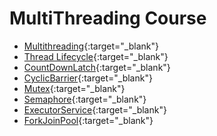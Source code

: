 # MultiThreading Course

- [Multithreading](https://praveenorugantitech.blogspot.com/2019/08/multithreading.html){:target="_blank"}
- [Thread Lifecycle](https://praveenorugantitech.blogspot.com/2017/06/thread-lifecycle.html){:target="_blank"}
- [CountDownLatch](https://praveenorugantitech.blogspot.com/2019/08/countdownlatch.html){:target="_blank"}
- [CyclicBarrier](https://praveenorugantitech.blogspot.com/2018/01/cyclicbarrier.html){:target="_blank"}
- [Mutex](https://praveenorugantitech.blogspot.com/2018/01/mutex.html){:target="_blank"}
- [Semaphore](https://praveenorugantitech.blogspot.com/2018/01/semaphore.html){:target="_blank"}
- [ExecutorService](https://praveenorugantitech.blogspot.com/2018/02/executorservice.html){:target="_blank"}
- [ForkJoinPool](https://praveenorugantitech.blogspot.com/2018/03/fork-join-pool-concept.html){:target="_blank"}




